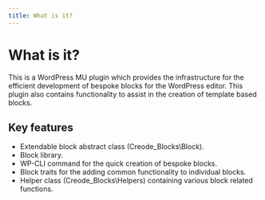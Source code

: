 ```yaml
---
title: What is it?
---
```

# What is it?
This is a WordPress MU plugin which provides the infrastructure for the efficient development of bespoke blocks for the WordPress editor. This plugin also contains functionality to assist in the creation of template based blocks.

## Key features
 - Extendable block abstract class (Creode_Blocks\Block).
 - Block library.
 - WP-CLI command for the quick creation of bespoke blocks.
 - Block traits for the adding common functionality to individual blocks.
 - Helper class (Creode_Blocks\Helpers) containing various block related functions.